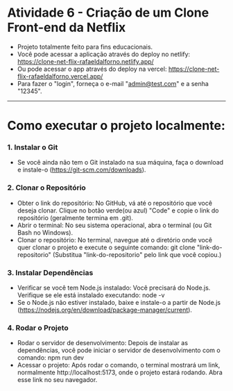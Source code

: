  <h1>Atividade 6 - Criação de um Clone Front-end da Netflix</h1>

- Projeto totalmente feito para fins educacionais.
- Você pode acessar a aplicação através do deploy no netlify: https://clone-net-flix-rafaeldalforno.netlify.app/
- Ou pode acessar o app através do deploy na vercel: https://clone-net-flix-rafaeldalforno.vercel.app/
- Para fazer o "login", forneça o e-mail "admin@test.com" e a senha "12345".

<hr/>

<h1>Como executar o projeto localmente: </h1>

### 1. Instalar o Git
- Se você ainda não tem o Git instalado na sua máquina, faça o download e instale-o (https://git-scm.com/downloads).

### 2. Clonar o Repositório
- Obter o link do repositório: No GitHub, vá até o repositório que você deseja clonar. Clique no botão verde(ou azul) "Code" e copie o link do repositório (geralmente termina em .git).
- Abrir o terminal: No seu sistema operacional, abra o terminal (ou Git Bash no Windows).
- Clonar o repositório: No terminal, navegue até o diretório onde você quer clonar o projeto e execute o seguinte comando: git clone "link-do-repositorio" (Substitua "link-do-repositorio" pelo link que você copiou.)

### 3. Instalar Dependências
- Verificar se você tem Node.js instalado: Você precisará do Node.js. Verifique se ele está instalado executando: node -v
- Se o Node.js não estiver instalado, baixe e instale-o a partir de Node.js (https://nodejs.org/en/download/package-manager/current).

### 4. Rodar o Projeto
- Rodar o servidor de desenvolvimento: Depois de instalar as dependências, você pode iniciar o servidor de desenvolvimento com o comando: npm run dev
- Acessar o projeto: Após rodar o comando, o terminal mostrará um link, normalmente http://localhost:5173, onde o projeto estará rodando. Abra esse link no seu navegador.
